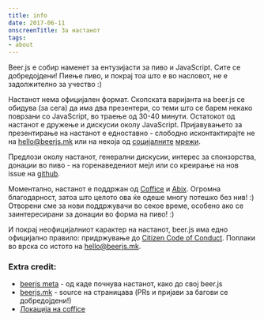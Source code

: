 ```yaml
---
title: info
date: 2017-06-11
onscreenTitle: За настанот
tags:
- about
---
```


Beer.js e собир наменет за ентузијасти за пиво и JavaScript. Сите се добредојдени! Пиење пиво, и покрај тоа што е во насловот, не е задолжително за учество :)

Настанот нема официјален формат. Скопската варијанта на beer.js се обидува (за сега) да има два презентери, со теми што се барем некако поврзани со JavaScript, во траење од 30-40 минути. Остатокот од настанот е дружење и дискусии околу JavaScript. Пријавувањето за презентирање на настанот е едноставно - слободно исконтактирајте не на [hello@beerjs.mk](mailto:hello@beerjs.mk) или на некоја од [социјалните](https://twitter.com/BeerjsSk) [мрежи](https://www.facebook.com/beerjsskopje).

Предлози околу настанот, генерални дискусии, интерес за спонзорства, донации во пиво - на горенаведениот мејл или со креирање на нов issue на [github](https://github.com/beerjs/skopje).

Моментално, настанот е поддржан од [Coffice](http://coffice.com.mk/) и [Abix](http://abix.mk/#/). Огромна благодарност, затоа што целото ова ќе одеше многу потешко без нив! :)
Отворени сме за нови поддржувачи во секое време, особено ако се заинтересирани за донации во форма на пиво! :)

И покрај неофицијалниот карактер на настанот, beer.js има едно официјално правило: придржување до [Citizen Code of Conduct](http://citizencodeofconduct.org/). Поплаки во врска со истото на [hello@beerjs.mk](mailto:hello@beerjs.mk).

### Extra credit:

* [beerjs meta](https://github.com/beerjs/meta) - од каде почнува настанот, како до свој beer.js
* [beerjs.mk](https://github.com/DBozhinovski/beerjs.mk) - source на страницава (PRs и пријави за багови се добредојдени!)
* [Локaција на coffice](https://www.google.mk/maps/place/Coffice+-+coworking+space/@41.993962,21.4244203,17z/data=!3m1!4b1!4m5!3m4!1s0x1354144ac5d393eb:0x49de46da27753e35!8m2!3d41.993958!4d21.426609?hl=en)